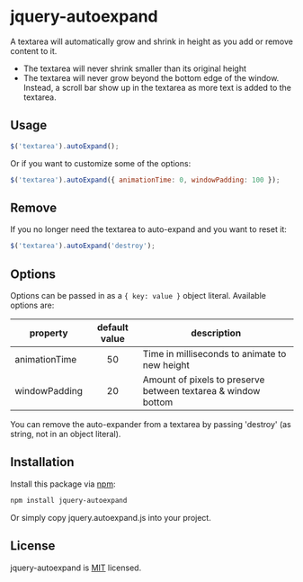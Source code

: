 # jquery-autoexpand

A textarea will automatically grow and shrink in height as you add or remove content to it.

* The textarea will never shrink smaller than its original height
* The textarea will never grow beyond the bottom edge of the window. Instead, a scroll bar show up in the textarea as more text is added to the textarea.


## Usage

```javascript
$('textarea').autoExpand();
```

Or if you want to customize some of the options:

```javascript
$('textarea').autoExpand({ animationTime: 0, windowPadding: 100 });
```


## Remove

If you no longer need the textarea to auto-expand and you want to reset it:

```javascript
$('textarea').autoExpand('destroy');
```


## Options

Options can be passed in as a `{ key: value }` object literal. Available options are:

| property      | default value | description                                                   |
|---------------|:-------------:|---------------------------------------------------------------|
| animationTime | 50            | Time in milliseconds to animate to new height                 |
| windowPadding | 20            | Amount of pixels to preserve between textarea & window bottom |

You can remove the auto-expander from a textarea by passing 'destroy' (as string, not in an object literal).


## Installation

Install this package via [npm](https://www.npmjs.org/):

```sh
npm install jquery-autoexpand
```

Or simply copy jquery.autoexpand.js into your project.

## License
jquery-autoexpand is [MIT](http://opensource.org/licenses/MIT) licensed.
